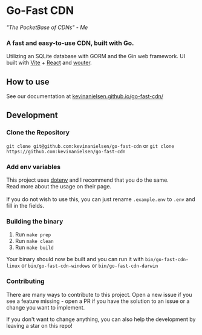 # Go-Fast CDN
*"The PocketBase of CDNs" - Me*
### A fast and easy-to-use CDN, built with Go.

Utilizing an SQLite database with GORM and the Gin web framework. UI built with [Vite](https://vite.js/) + [React](https://react.dev/) and [wouter](https://github.com/molefrog/wouter).

## How to use

See our documentation at [kevinanielsen.github.io/go-fast-cdn/](https://kevinanielsen.github.io/go-fast-cdn/)

## Development

### Clone the Repository

`git clone git@github.com:kevinanielsen/go-fast-cdn`
or `git clone https://github.com:kevinanielsen/go-fast-cdn`

### Add env variables

This project uses [dotenv](https://vault.dotenv.org/) and I recommend that you do the same. <br>
Read more about the usage on their page. <br><br>
If you do not wish to use this, you can just rename `.example.env` to `.env` and fill in the fields.

### Building the binary

1. Run `make prep`
2. Run `make clean`
3. Run `make build` <br>

Your binary should now be built and you can run it with `bin/go-fast-cdn-linux` or `bin/go-fast-cdn-windows` or `bin/go-fast-cdn-darwin`

### Contributing

There are many ways to contribute to this project. Open a new issue if you see a feature missing - open a PR if you have the solution to an issue or a change you want to implement.

If you don't want to change anything, you can also help the development by leaving a star on this repo!
